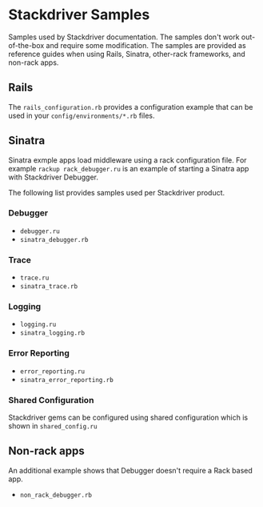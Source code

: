 # Stackdriver Samples

Samples used by Stackdriver documentation. The samples don't work out-of-the-box
and require some modification. The samples are provided as reference guides
when using Rails, Sinatra, other-rack frameworks, and non-rack apps.

## Rails

The `rails_configuration.rb` provides a configuration example that can be used
in your `config/environments/*.rb` files.

## Sinatra

Sinatra exmple apps load middleware using a rack configuration file. For example
`rackup rack_debugger.ru` is an example of starting a Sinatra app with
Stackdriver Debugger.

The following list provides samples used per Stackdriver product.

### Debugger

- `debugger.ru`
- `sinatra_debugger.rb`

### Trace

- `trace.ru`
- `sinatra_trace.rb`

### Logging

- `logging.ru`
- `sinatra_logging.rb`

### Error Reporting

- `error_reporting.ru`
- `sinatra_error_reporting.rb`

### Shared Configuration

Stackdriver gems can be configured using shared configuration which is shown in
`shared_config.ru`

## Non-rack apps

An additional example shows that Debugger doesn't require a Rack
based app.

- `non_rack_debugger.rb`
